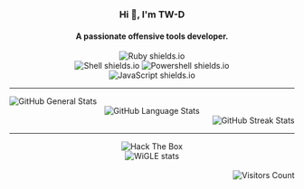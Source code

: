 <div align="center">
  <h3>Hi 👋, I'm TW-D</h3>
  <h4>A passionate offensive tools developer.</h4>
  <div>
    <img src="https://img.shields.io/badge/Ruby-CC342D?style=for-the-badge&logo=ruby&logoColor=white" alt="Ruby shields.io" />
  </div>
  <div>
    <img src="https://img.shields.io/badge/Shell-CC342D?style=for-the-badge&logo=shell&logoColor=white" alt="Shell shields.io" />
    <img src="https://img.shields.io/badge/Powershell-CC342D?style=for-the-badge&logo=powershell&logoColor=white" alt="Powershell shields.io" />
  </div>
  <div>
    <img src="https://img.shields.io/badge/JavaScript-CC342D?style=for-the-badge&logo=javascript&logoColor=white" alt="JavaScript shields.io" />
  </div>
</div>

<hr />

<div align="left">
  <img src="https://github-readme-stats.vercel.app/api?username=TW-D&show_icons=true&theme=radical" alt="GitHub General Stats" />
</div>
<div align="center">
  <img src="https://github-readme-stats.vercel.app/api/top-langs/?username=TW-D&theme=radical" alt="GitHub Language Stats" />
</div>
<div align="right">
  <img src="https://github-readme-streak-stats.herokuapp.com/?user=tw-d&show_icons=true&theme=radical" alt="GitHub Streak Stats" />
</div>

<hr />

<div align="center">
  <div>
    <img src="https://www.hackthebox.eu/badge/image/511306" alt="Hack The Box" />
  </div>
  <div>
    <img src="https://wigle.net/bi/dYBZLnwaqrr9T+lIAM1+VA.png" border="0" alt="WiGLE stats" />
  </div>
</div>

<br />

<div align="right">
  <img src="https://komarev.com/ghpvc/?username=tw-d&label=Profile%20views&color=0e75b6&style=flat" alt="Visitors Count" />
</div>
